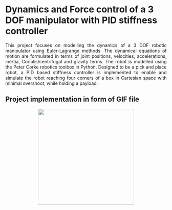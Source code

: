 # Dynamics and Force control of a 3 DOF manipulator with PID stiffness controller

<p align="justify">
This project focuses on modelling the dynamics of a 3 DOF robotic manipulator using Euler-Lagrange methods. The dynamical equations of motion are formulated in terms of joint positions, velocities, accelerations, inertia, Coriolis/centrifugal and gravity terms. The robot is modelled using the Peter Corke robotics toolbox in Python. Designed to be a pick and place robot, a PID based stiffness controller is implemented to enable and simulate the robot reaching four corners of a box in Cartesian space with minimal overshoot, while holding a payload.
</p>

## Project implementation in form of GIF file

<p align="center">
  
  <img src = "(https://github.com/sanchit3103/manipulator_dynamics_and_control/assets/4907348/2f5cd54f-a33c-411c-8785-49e9ef742e79)" height="300"/>
 
</p>
